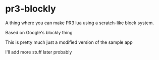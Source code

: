 # pr3-blockly
A thing where you can make PR3 lua using a scratch-like block system.

Based on Google's blockly thing

This is pretty much just a modified version of the sample app


I'll add more stuff later probably
